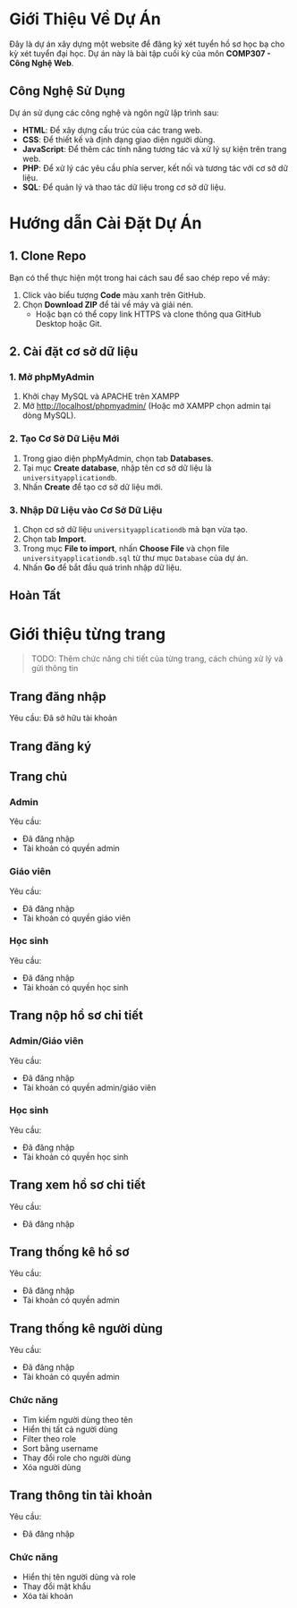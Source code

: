 # Giới Thiệu Về Dự Án

Đây là dự án xây dựng một website để đăng ký xét tuyển hồ sơ học bạ cho kỳ xét tuyển đại học. Dự án này là bài tập cuối kỳ của môn **COMP307 - Công Nghệ Web**.

## Công Nghệ Sử Dụng
Dự án sử dụng các công nghệ và ngôn ngữ lập trình sau:
- **HTML**: Để xây dựng cấu trúc của các trang web.
- **CSS**: Để thiết kế và định dạng giao diện người dùng.
- **JavaScript**: Để thêm các tính năng tương tác và xử lý sự kiện trên trang web.
- **PHP**: Để xử lý các yêu cầu phía server, kết nối và tương tác với cơ sở dữ liệu.
- **SQL**: Để quản lý và thao tác dữ liệu trong cơ sở dữ liệu.

# Hướng dẫn Cài Đặt Dự Án
## 1. Clone Repo
Bạn có thể thực hiện một trong hai cách sau để sao chép repo về máy:

1. Click vào biểu tượng **Code** màu xanh trên GitHub.
2. Chọn **Download ZIP** để tải về máy và giải nén.
   - Hoặc bạn có thể copy link HTTPS và clone thông qua GitHub Desktop hoặc Git.

## 2. Cài đặt cơ sở dữ liệu

### 1. Mở phpMyAdmin

1. Khởi chạy MySQL và APACHE trên XAMPP
2. Mở [http://localhost/phpmyadmin/](http://localhost/phpmyadmin/) (Hoặc mở XAMPP chọn admin tại dòng MySQL). 

### 2. Tạo Cơ Sở Dữ Liệu Mới

1. Trong giao diện phpMyAdmin, chọn tab **Databases**.
2. Tại mục **Create database**, nhập tên cơ sở dữ liệu là `universityapplicationdb`.
3. Nhấn **Create** để tạo cơ sở dữ liệu mới.

### 3. Nhập Dữ Liệu vào Cơ Sở Dữ Liệu

1. Chọn cơ sở dữ liệu `universityapplicationdb` mà bạn vừa tạo.
2. Chọn tab **Import**.
3. Trong mục **File to import**, nhấn **Choose File** và chọn file `universityapplicationdb.sql` từ thư mục `Database` của dự án.
4. Nhấn **Go** để bắt đầu quá trình nhập dữ liệu.

## Hoàn Tất

# Giới thiệu từng trang
> TODO: Thêm chức năng chi tiết của từng trang, cách chúng xử lý và gửi thông tin
## Trang đăng nhập
Yêu cầu: Đã sở hữu tài khoản

## Trang đăng ký

## Trang chủ
### Admin
Yêu cầu: 
- Đã đăng nhập
- Tài khoản có quyền admin

### Giáo viên
Yêu cầu:
- Đã đăng nhập
- Tài khoản có quyền giáo viên

### Học sinh
Yêu cầu:
- Đã đăng nhập
- Tài khoản có quyền học sinh

## Trang nộp hồ sơ chi tiết
### Admin/Giáo viên
Yêu cầu: 
- Đã đăng nhập
- Tài khoản có quyền admin/giáo viên

### Học sinh
Yêu cầu:
- Đã đăng nhập
- Tài khoản có quyền học sinh

## Trang xem hồ sơ chi tiết
Yêu cầu:
- Đã đăng nhập

## Trang thống kê hồ sơ
Yêu cầu: 
- Đã đăng nhập
- Tài khoản có quyền admin

## Trang thống kê người dùng
Yêu cầu:
- Đã đăng nhập
- Tài khoản có quyền admin
### Chức năng
- Tìm kiếm người dùng theo tên
- Hiển thị tất cả người dùng
- Filter theo role
- Sort bằng username
- Thay đổi role cho người dùng
- Xóa người dùng

## Trang thông tin tài khoản
Yêu cầu:
- Đã đăng nhập
### Chức năng
- Hiển thị tên người dùng và role
- Thay đổi mật khẩu
- Xóa tài khoản